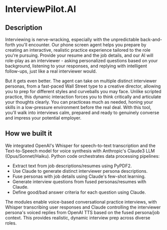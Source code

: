 # InterviewPilot.AI

## Description
Interviewing is nerve-wracking, especially with the unpredictable back-and-forth you'll encounter. Our phone screen agent helps you prepare by creating an interactive, realistic practice experience tailored to the role you're pursuing. Provide your resume and the job details, and our AI will role-play as an interviewer - asking personalized questions based on your background, listening to your responses, and replying with intelligent follow-ups, just like a real interviewer would.

But it gets even better. The agent can take on multiple distinct interviewer personas, from a fast-paced Wall Street type to a creative director, allowing you to prep for different styles and curveballs you may face. Unlike scripted practice, this dynamic interaction forces you to think critically and articulate your thoughts clearly. You can practiceas much as needed, honing your skills in a low-pressure environment before the real deal. With this tool, you'll walk into interviews calm, prepared and ready to genuinely converse and impress your potential employer.

## How we built it
We integrated OpenAI's Whisper for speech-to-text transcription and the Text-to-Speech model for voice synthesis with Anthropic's Claude3 LLM (Opus/Sonnet/Haiku). Python code orchestrates data processing pipelines:
- Extract text from job descriptions/resumes using PyPDF2.
- Use Claude to generate distinct interviewer persona descriptions.
- Fuse personas with job details using Claude's few-shot learning.
- Generate interview questions from fused personas/resumes with Claude.
- Define good/bad answer criteria for each question using Claude.

The modules enable voice-based conversational practice interviews, with Whisper transcribing user responses and Claude controlling the interviewer persona's voiced replies from OpenAI TTS based on the fused persona/job context. This provides realistic, dynamic interview prep across diverse roles.
